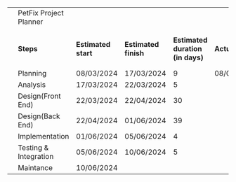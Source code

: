 |||||||||||||||
| - | - | - | - | - | - | - | - | - | - | - | - | - | - |
||PetFix Project Planner|||||||||||||
|||||||||||||||
||**Steps**|**Estimated start**|**Estimated finish**|**Estimated duration (in days)**|**Actual start**|**Actual finish**|**Actual duration (in days)**|**Notes**||||||
||Planning|08/03/2024|17/03/2024|9|08/03/2024|||||||||
||Analysis|17/03/2024|22/03/2024|5||||||||||
||Design(Front End)|22/03/2024|22/04/2024|30||||||||||
||Design(Back End)|22/04/2024|01/06/2024|39||||||||||
||Implementation|01/06/2024|05/06/2024|4||||||||||
||Testing & Integration|05/06/2024|10/06/2024|5||||||||||
||Maintance|10/06/2024||||||||||||







